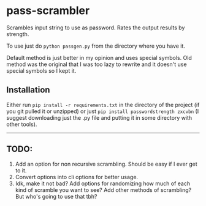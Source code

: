 # pass-scrambler
Scrambles input string to use as password. Rates the output results by strength.

To use just do `python passgen.py` from the directory where you have it. 

Default method is just better in my opinion and uses special symbols. Old method was the original that I was too lazy to rewrite and it doesn't use special symbols so I kept it.

## Installation
Either run `pip install -r requirements.txt` in the directory of the project (if you git pulled it or unzipped) or just `pip install passwordstrength zxcvbn` (I suggest downloading just the .py file and putting it in some directory with other tools).

---

## TODO:
1. Add an option for non recursive scrambling. Should be easy if I ever get to it.
2. Convert options into cli options for better usage.
3. Idk, make it not bad? Add options for randomizing how much of each kind of scramble you want to see? Add other methods of scrambling? But who's going to use that tbh?
